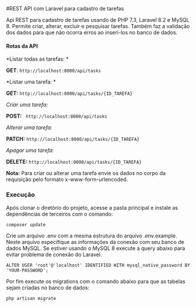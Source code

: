 #REST API com Laravel para cadastro de tarefas

Api REST para cadastro de tarefas usando de PHP 7.3, Laravel 8.2 e MySQL 8.
Permite criar, alterar, excluir e pesquisar tarefas. Também faz a validação dos dados para que não ocorra erros ao inseri-los no banco de dados.

#### Rotas da API

*Listar todas as tarefas: *

**GET**:  `http://localhost:8000/api/tasks`

*Listar uma tarefa: *

**GET:** `http://localhost:8000/api/tasks/{ID_TAREFA}`

*Criar uma tarefa:*

**POST:** `	http://localhost:8000/api/tasks`

*Alterar uma tarefa:*

**PATCH:**  `http://localhost:8000/api/tasks/{ID_TAREFA}`

*Apagar uma tarefa:*

**DELETE:** `http://localhost:8000/api/tasks/{ID_TAREFA}`

**Nota:** Para criar ou alterar uma tarefa envie os dados no corpo da requisição pelo formato x-www-form-urlencoded.

### Execução

Após clonar o diretório do projeto, acesse a pasta principal e instale as dependências de terceiros com o comando:

`composer update`

Crie um arquivo .env com a mesma estrutura do arquivo .env.example. Neste arquivo especifique as informações da conexão com seu banco de dados MySQL. Se estiver usando o MySQL 8 execute a query abaixo para evitar problema de conexão do Laravel.

`ALTER USER 'root'@'localhost' IDENTIFIED WITH mysql_native_password BY 'YOUR-PASSWORD';`

Por fim execute os migrations com o comando abaixo para que as tabelas sejam criadas no banco de dados:

`php artisan migrate`